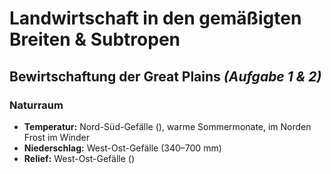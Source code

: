 # Landwirtschaft in den gemäßigten Breiten & Subtropen

## Bewirtschaftung der Great Plains *(Aufgabe 1 & 2)*

### Naturraum
- **Temperatur:** Nord-Süd-Gefälle (), warme Sommermonate, im Norden Frost im Winder
- **Niederschlag:** West-Ost-Gefälle (340–700 mm)
- **Relief:** West-Ost-Gefälle ()

<!--stackedit_data:
eyJoaXN0b3J5IjpbMTU3NjA5NjY3MiwxNzgyMjQwNTU3XX0=
-->
